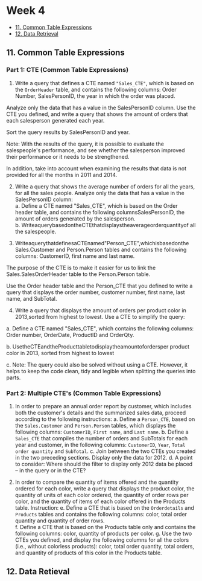 # Week 4  
- [11. Common Table Expressions](#11-common-table-expressions) 
- [12. Data Retrieval](#12-data-retieval)

## 11. Common Table Expressions  
### Part 1: CTE (Common Table Expressions)  
  
1. Write a query that defines a CTE named `"Sales_CTE"`, which is based on the `OrderHeader` table, and contains the following columns:  Order Number, SalesPersonID, the year in which the order was placed.  

  Analyze only the data that has a value in the SalesPersonID column. Use the CTE you defined, and write a query that shows the amount of orders that each salesperson generated each year. 
  
  Sort the query results by SalesPersonID and year.  
  
  Note: With the results of the query, it is possible to evaluate the salespeople's performance, and see whether the salesperson improved their performance or it needs to be strengthened.  
  
  In addition, take into account when examining the results that data is not provided for all the months in 2011 and 2014.

2. Write a query that shows the average number of orders for all the years, for all the sales people. Analyze only the data that has a value in the SalesPersonID column:  
  a. Define a CTE named "Sales_CTE", which is based on the Order header table, and contains the following columnsSalesPersonID, the amount of orders generated by the salesperson.  
  b. WriteaquerybasedontheCTEthatdisplaystheaverageorderquantityof all the salespeople.  
    
3. WriteaquerythatdefinesaCTEnamed"Person_CTE",whichisbasedonthe Sales.Customer and Person.Person tables and contains the following columns: CustomerID, first name and last name.  
  
  The purpose of the CTE is to make it easier for us to link the Sales.SalesOrderHeader table to the Person.Person table.  
  
  Use the Order header table and the Person_CTE that you defined to write a query that displays the order number, customer number, first name, last name, and SubTotal.

4. Write a query that displays the amount of orders per product color in 2013,sorted from highest to lowest. Use a CTE to simplify the query:  

  a. Define a CTE named "Sales_CTE", which contains the following columns: Order number, OrderDate, ProductID and OrderQty.  
  
  b. UsetheCTEandtheProducttabletodisplaytheamountofordersper product color in 2013, sorted from highest to lowest  
  
  c. Note: The query could also be solved without using a CTE. However, it helps to keep the code clean, tidy and legible when splitting the queries into parts.  
    
### Part 2: Multiple CTE's (Common Table Expressions) 

1. In order to prepare an annual order report by customer, which includes both the customer's details and the summarized sales data, proceed according to the following instructions:
  a. Define a `Person_CTE`, based on the `Sales.Customer` and `Person.Person` tables, which displays the following columns: `CustomerID`, `First name`, and `Last name`.
  b. Define a `Sales_CTE` that compiles the number of orders and SubTotals for each year and customer, in the following columns: `CustomerID`, `Year`, `Total order quantity` and `SubTotal`.
  c. Join between the two CTEs you created in the two preceding sections. Display only the data for 2012.
  d. A point to consider: Where should the filter to display only 2012 data be placed – in the query or in the CTE?

2. In order to compare the quantity of items offered and the quantity ordered for each color, write a query that displays the product color, the quantity of units of each color ordered, the quantity of order rows per color, and the quantity of items of each color offered in the Products table.
  Instruction:
    e. Define a CTE that is based on the `Orderdetails` and `Products` tables and contains the following columns: color, total order quantity and quantity of order rows.  
    f. Define a CTE that is based on the Products table only and contains the following columns: color, quantity of products per color.
    g. Use the two CTEs you defined, and display the following columns for all the colors (i.e., without colorless products): color, total order quantity, total orders, and quantity of products of this color in the Products table.
 
## 12. Data Retieval  
